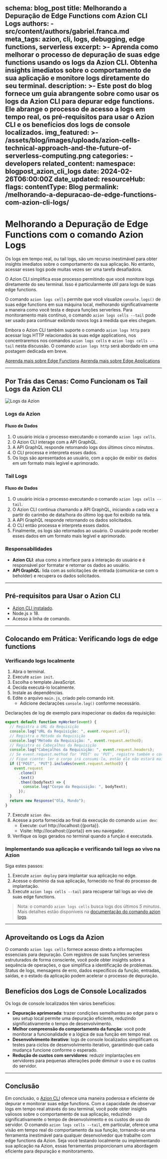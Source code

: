 schema: blog_post
title: Melhorando a Depuração de Edge Functions com Azion CLI Logs
authors:
    - src/content/authors/gabriel.franca.md
meta_tags: azion, cli, logs, debugging, edge functions, serverless
excerpt: >-
    Aprenda como melhorar o processo de depuração de suas edge functions usando os logs da Azion CLI. Obtenha insights imediatos sobre o comportamento de sua aplicação e monitore logs diretamente do seu terminal.
description: >-
    Este post do blog fornece um guia abrangente sobre como usar os logs da Azion CLI para depurar edge functions. Ele abrange o processo de acesso a logs em tempo real, os pré-requisitos para usar o Azion CLI e os benefícios dos logs de console localizados.
img_featured: >-
    /assets/blog/images/uploads/azion-cells-technical-approach-and-the-future-of-serverless-computing.png
categories:
    - developers
related_content:
namespace: blogpost_azion_cli_logs
date: 2024-02-26T06:00:00Z
date_updated:
resourceHub:
    flags:
        contentType: Blog
permalink: /melhorando-a-depuracao-de-edge-functions-com-azion-cli-logs/
---

# Melhorando a Depuração de Edge Functions com o comando Azion Logs

Os logs em tempo real, ou tail logs, são um recurso inestimável para obter insights imediatos sobre o comportamento da sua aplicação. No entanto, acessar esses logs pode muitas vezes ser uma tarefa desafiadora.

O Azion CLI simplifica esse processo permitindo que você monitore logs diretamente do seu terminal. Isso é particularmente útil para logs de suas edge functions.

O comando `azion logs cells` permite que você visualize `console.logs()` de suas edge functions em sua máquina local, melhorando significativamente a maneira como você testa e depura funções serverless. Para monitoramento mais contínuo, o comando `azion logs cells --tail` pode ser usado para continuar exibindo novos logs à medida que eles chegam.

Embora o Azion CLI também suporte o comando `azion logs http` para acessar logs HTTP relacionados às suas edge applications, nos concentraremos nos comandos `azion logs cells` e `azion logs cells --tail` nesta discussão. O comando `azion logs http` será abordado em uma postagem dedicada em breve.

[Aprenda mais sobre Edge Functions]()
[Aprenda mais sobre Edge Applications]()

---

## Por Trás das Cenas: Como Funcionam os Tail Logs da Azion CLI

![Logs da Azion](./logs.png "Logs da Azion")

### Logs da Azion

#### Fluxo de Dados

1. O usuário inicia o processo executando o comando `azion logs cells`.
2. O Azion CLI interage com a API GraphQL.
3. A API GraphQL responde retornando logs dos últimos cinco minutos.
4. O CLI processa e interpreta esses dados.
5. Os logs são apresentados ao usuário, com a opção de exibir os dados em um formato mais legível e aprimorado.

### Tail Logs

#### Fluxo de Dados

1. O usuário inicia o processo executando o comando `azion logs cells --tail`.
2. O Azion CLI continua chamando a API GraphQL, iniciando a cada vez a partir do carimbo de data/hora do último log que foi exibido na tela.
3. A API GraphQL responde retornando os dados solicitados.
4. O CLI então processa e interpreta esses dados.
5. Finalmente, os logs são retornados ao usuário. O usuário pode receber esses dados em um formato mais legível e aprimorado.

### Responsabilidades

- **Azion CLI**: atua como a interface para a interação do usuário e é responsável por formatar e retornar os dados ao usuário.
- **API GraphQL**: lida com as solicitações de entrada (comunica-se com o beholder) e recupera os dados solicitados.

---

## Pré-requisitos para Usar o Azion CLI

- [Azion CLI instalado](https://www.azion.com/pt-br/documentacao/produtos/azion-cli/#instalacao-do-azion-cli).
- Node.js ≥ 18.
- Acesso à linha de comando.

---

## Colocando em Prática: Verificando logs de edge functions

### Verificando logs localmente

1. Abra o terminal.
2. Execute `azion init`.
3. Escolha o template JavaScript.
4. Decida executá-lo localmente.
5. Instale as dependências.
6. Edite o arquivo `main.js`, criado pelo comando init.
   - Adicione declarações `console.log()` conforme necessário.

Declarações de log de exemplo para inspecionar os dados da requisição:

```js
export default function myWorker(event) {
  // Registra a URL da Requisição
  console.log("URL da Requisição: ", event.request.url);
  // Registra o Método da Requisição
  console.log("Método da Requisição: ", event.request.method);
  // Registra os Cabeçalhos da Requisição
  console.log("Cabeçalhos da Requisição: ", event.request.headers);
  // Se event.request.method for 'POST' ou 'PUT', registre também o corpo da requisição.
  // Fique ciente: ler o corpo irá consumi-lo, então ele não estará mais disponível para fetch
  if (["POST", "PUT"].includes(event.request.method)) {
    event.request
      .clone()
      .text()
      .then((bodyText) => {
        console.log("Corpo da Requisição: ", bodyText);
      });
  }
  return new Response("Olá, Mundo");
}
```

7. Execute `azion dev`.
8. Acesse a porta fornecida ao final da execução do comando `azion dev`:
    - Execute: curl http://localhost:{{porta}}.
    - Visite: http://localhost:{{porta}} em seu navegador.
9. Verifique os logs gerados no terminal quando a função é executada.

### Implementando sua aplicação e verificando tail logs ao vivo na Azion

Siga estes passos:

1. Execute `azion deploy` para implantar sua aplicação no edge.
2. Acesse o domínio da sua aplicação, fornecido no final do processo de implantação.
3. Execute `azion logs cells --tail` para recuperar tail logs ao vivo de suas edge functions.

> Nota: o comando `azion logs cells` busca logs dos últimos *5 minutos*. Mais detalhes estão disponíveis na [documentação do comando azion logs](https://www.azion.com/pt-br/documentacao/produtos/azion-cli/#usando-o-comando-azion-logs-cells).

---

## Aproveitando os Logs da Azion

O comando `azion logs cells` fornece acesso direto a informações essenciais para depuração. Com registros de suas funções serverless estruturados de forma consciente, você pode obter insights sobre a sequência de operações, o que simplifica a identificação de problemas. Status de logs, mensagens de erro, dados específicos da função, entradas, saídas, e o estado da aplicação podem acelerar o processo de depuração.

## Benefícios dos Logs de Console Localizados

Os logs de console localizados têm vários benefícios:

- **Depuração aprimorada**: trazer condições semelhantes ao edge para o seu setup local permite uma depuração eficiente, reduzindo significativamente o tempo de desenvolvimento.
- **Melhor compreensão do comportamento da função**: você pode monitorar a funcionalidade e a lógica de sua função em tempo real.
- **Desenvolvimento iterativo**: logs de console localizados simplificam os testes para ciclos de desenvolvimento iterativo, garantindo que cada mudança funcione conforme o esperado.
- **Redução de custos com servidores**: reduzir implantações em servidores para pequenas alterações pode diminuir o uso e os custos do servidor.

---

## Conclusão

Em conclusão, o [Azion CLI](https://www.azion.com/pt-br/documentacao/produtos/azion-cli/) oferece uma maneira poderosa e eficiente de depurar e monitorar suas edge functions. Com a capacidade de observar logs em tempo real através do seu terminal, você pode obter insights valiosos sobre o comportamento de sua aplicação, reduzindo significativamente o tempo de desenvolvimento e os custos de uso do servidor. O comando `azion logs cells --tail`, em particular, oferece uma visão em tempo real do comportamento da sua função, tornando-se uma ferramenta inestimável para qualquer desenvolvedor que trabalhe com edge functions da Azion. Seja você testando localmente ou implementando sua aplicação na Azion, essas ferramentas proporcionam uma abordagem eficiente para depuração e monitoramento.
